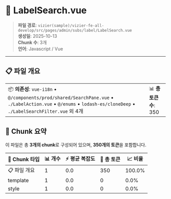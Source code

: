 # 📄 LabelSearch.vue

> **파일 경로**: `vizier(sample)/vizier-fe-all-develop/src/pages/admin/subs/label/LabelSearch.vue`  
> **생성일**: 2025-10-13  
> **Chunk 수**: 3개  
> **언어**: Javascript / Vue
---





## 📋 파일 개요

| | |
|--|--|
| 📦 **의존성**: `vue-i18n` • `@/components/prod/shared/SearchPane.vue` • `./LabelAction.vue` • `@/enums` • `lodash-es/cloneDeep` • `./LabelSearchFilter.vue` 외 4개 | 📊 **총 토큰 수**: 350 |






## 🧩 Chunk 요약

이 파일은 총 **3개의 chunk**로 구성되어 있으며, **350개의 토큰**을 포함합니다.

| 🧩 Chunk 타입 | 📊 개수 | ⚡ 평균 복잡도 | 📝 총 토큰 | 📈 비율 |
|---------------|--------|-------------|----------|--------|
| 📋 파일 개요 | 1 | 0.0 | 350 | 100.0% |
| template | 1 | 0.0 | 0 | 0.0% |
| style | 1 | 0.0 | 0 | 0.0% |

